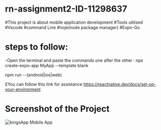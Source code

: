 # rn-assignment2-ID-11298637
#This project is about mobile application development
#Tools utilised
#Vscode
#command Line
#noje(node package manager)
#Expo-Go
# steps to follow:
-Open the terminal and paste the commands one after the other :
npx create-expo-app MyApp --template blank

npm run --(android|ios|web)

£You can follow this link for assistance
https://reactnative.dev/docs/set-up-your-environment

# Screenshot of the  Project

![kingsApp Mobile App](https://github.com/kamenuvie/rn-assignment2-ID-11298637/assets/170736194/72e4acee-feb6-424f-9076-419d402208ef)
